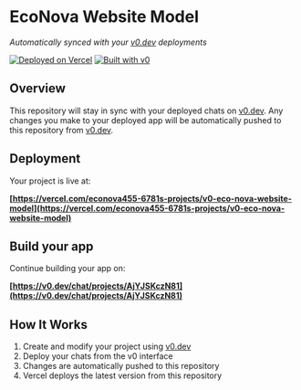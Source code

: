 # EcoNova Website Model

*Automatically synced with your [v0.dev](https://v0.dev) deployments*

[![Deployed on Vercel](https://img.shields.io/badge/Deployed%20on-Vercel-black?style=for-the-badge&logo=vercel)](https://vercel.com/econova455-6781s-projects/v0-eco-nova-website-model)
[![Built with v0](https://img.shields.io/badge/Built%20with-v0.dev-black?style=for-the-badge)](https://v0.dev/chat/projects/AjYJSKczN81)

## Overview

This repository will stay in sync with your deployed chats on [v0.dev](https://v0.dev).
Any changes you make to your deployed app will be automatically pushed to this repository from [v0.dev](https://v0.dev).

## Deployment

Your project is live at:

**[https://vercel.com/econova455-6781s-projects/v0-eco-nova-website-model](https://vercel.com/econova455-6781s-projects/v0-eco-nova-website-model)**

## Build your app

Continue building your app on:

**[https://v0.dev/chat/projects/AjYJSKczN81](https://v0.dev/chat/projects/AjYJSKczN81)**

## How It Works

1. Create and modify your project using [v0.dev](https://v0.dev)
2. Deploy your chats from the v0 interface
3. Changes are automatically pushed to this repository
4. Vercel deploys the latest version from this repository
